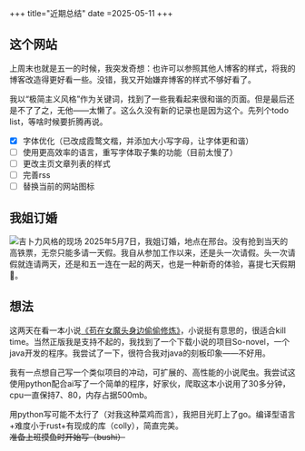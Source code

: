 +++
title="近期总结"
date =2025-05-11
+++

## 这个网站
上周末也就是五一的时候，我突发奇想：也许可以参照其他人博客的样式，将我的博客改造得更好看一些。没错，我又开始嫌弃博客的样式不够好看了。

我以“极简主义风格”作为关键词，找到了一些我看起来很和谐的页面。但是最后还是不了了之，无他——太懒了。这么久没有新的记录也是因为这个。先列个todo list，等啥时候要折腾再说。
- [x] 字体优化（已改成霞鹜文楷，并添加大小写字母，让字体更和谐）
- [ ] 使用更高效率的语言，重写字体取子集的功能（目前太慢了）
- [ ] 更改主页文章列表的样式
- [ ] 完善rss
- [ ] 替换当前的网站图标

## 我姐订婚
![吉卜力风格的现场](/img/2025-05-11.avif)
2025年5月7日，我姐订婚，地点在邢台。没有抢到当天的高铁票，无奈只能多请一天假。我自从参加工作以来，还是头一次请假。头一次请假就连请两天，还是和五一连在一起的两天，也是一种新奇的体验，喜提七天假期🤣。

## 想法
这两天在看一本小说[《苟在女魔头身边偷偷修炼》](https://www.qidian.com/book/1033280302.html)，小说挺有意思的，很适合kill time。当然正版我是支持不起的，我找到了一个下载小说的项目So-novel，一个java开发的程序。我尝试了一下，很符合我对java的刻板印象——不好用。

我有一点想自己写一个类似项目的冲动，可扩展的、高性能的小说爬虫。我尝试这使用python配合ai写了一个简单的程序，好家伙，爬取这本小说用了30多分钟，cpu一直保持7、80，内存占据500mb。

用python写可能不太行了（对我这种菜鸡而言），我把目光盯上了go。编译型语言+难度小于rust+有现成的库（colly），简直完美。~~准备上班摸鱼时开始写（bushi）~~